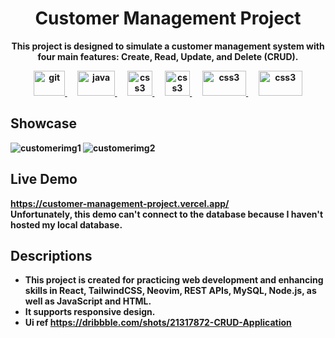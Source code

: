<h1 align="center">Customer Management Project</h1>
<p align="center"><b>This project is designed to simulate a customer management system with four main features: Create, Read, Update, and Delete (CRUD). 
<p align="center">
<a href="https://react.dev/" target="_blank" rel="noreferrer"> <img src="https://upload.wikimedia.org/wikipedia/commons/thumb/a/a7/React-icon.svg/1200px-React-icon.svg.png" alt="git" width="50" height="40"/> </a>
&nbsp;&nbsp;&nbsp;&nbsp;
<a href="https://tailwindcss.com/" target="_blank" rel="noreferrer"> <img src="https://upload.wikimedia.org/wikipedia/commons/thumb/d/d5/Tailwind_CSS_Logo.svg/2560px-Tailwind_CSS_Logo.svg.png" alt="java" width="60" height="40"/> </a>
&nbsp;&nbsp;&nbsp;&nbsp;
<a href="https://vite.dev/" target="_blank" rel="noreferrer"> <img src="https://upload.wikimedia.org/wikipedia/commons/thumb/f/f1/Vitejs-logo.svg/1039px-Vitejs-logo.svg.png" alt="css3" width="40" height="40"/> </a>
&nbsp;&nbsp;&nbsp;&nbsp;
<a href="https://neovim.io/" target="_blank" rel="noreferrer"> <img src="https://upload.wikimedia.org/wikipedia/commons/3/3a/Neovim-mark.svg" alt="css3" width="40" height="40"/> </a>
&nbsp;&nbsp;&nbsp;&nbsp;
<a href="https://nodejs.org/en" target="_blank" rel="noreferrer"> <img src="https://upload.wikimedia.org/wikipedia/commons/thumb/d/d9/Node.js_logo.svg/590px-Node.js_logo.svg.png" alt="css3" width="70" height="40"/> </a>
&nbsp;&nbsp;&nbsp;&nbsp;
<a href="https://www.mysql.com/" target="_blank" rel="noreferrer"> <img src="https://1000logos.net/wp-content/uploads/2020/08/MySQL-Logo.png" alt="css3" width="70" height="40"/> </a>
</p>

## Showcase</h1>
![customerimg1](https://github.com/user-attachments/assets/1cb87fd9-9fe2-4358-9bee-0e1993a2395f)
![customerimg2](https://github.com/user-attachments/assets/84422be4-e986-40a7-883b-50f813da5ea8)

## Live Demo
https://customer-management-project.vercel.app/  
Unfortunately, this demo can't connect to the database because I haven't hosted my local database.

## Descriptions
- This project is created for practicing web development and enhancing skills in React, TailwindCSS, Neovim, REST APIs, MySQL, Node.js, as well as JavaScript and HTML.
- It supports responsive design.
- Ui ref https://dribbble.com/shots/21317872-CRUD-Application 
